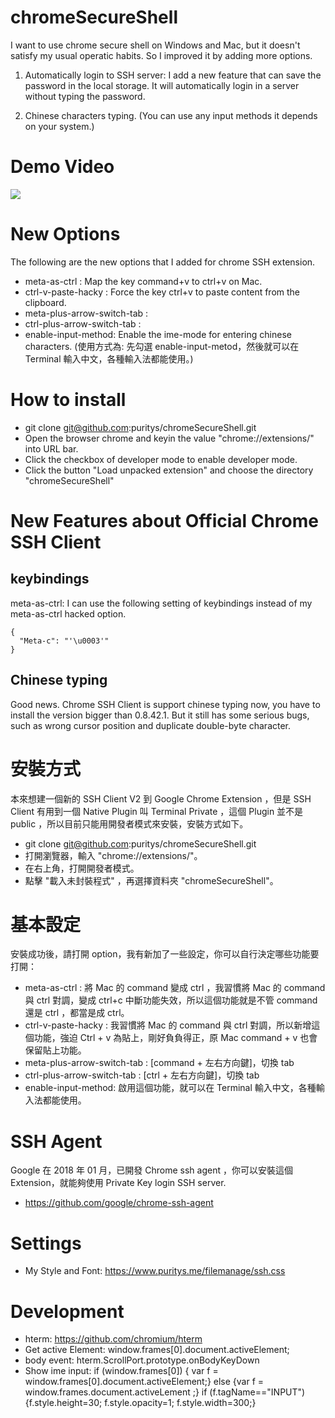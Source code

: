# chromeSecureShell

I want to use chrome secure shell on Windows and Mac, but it doesn't satisfy my usual operatic habits.
So I improved it by adding more options.

1. Automatically login to SSH server: I add a new feature that can save the password in the local storage. It will automatically login in a server without typing the password.

2. Chinese characters typing. (You can use any input methods it depends on your system.)


# Demo Video
<a href="http://www.youtube.com/watch?v=6wygEEF8mDc" target="_blank">
  <img src="http://img.youtube.com/vi/6wygEEF8mDc/2.jpg">
</a>


# New Options

The following are the new options that I added for chrome SSH extension.

* meta-as-ctrl : Map the key command+v to ctrl+v on Mac.
* ctrl-v-paste-hacky : Force the key ctrl+v to paste content from the clipboard.
* meta-plus-arrow-switch-tab :
* ctrl-plus-arrow-switch-tab :
* enable-input-method: Enable the ime-mode for entering chinese characters. (使用方式為: 先勾選 enable-input-metod，然後就可以在 Terminal 輸入中文，各種輸入法都能使用。)

# How to install

* git clone git@github.com:puritys/chromeSecureShell.git
* Open the browser chrome and keyin the value "chrome://extensions/" into URL bar.
* Click the checkbox of developer mode to enable developer mode.
* Click the button "Load unpacked extension" and choose the directory "chromeSecureShell"


# New Features about Official Chrome SSH Client

## keybindings

meta-as-ctrl: I can use the following setting of keybindings instead of my meta-as-ctrl hacked option.
```
{
  "Meta-c": "'\u0003'"
}
```

## Chinese typing

Good news. Chrome SSH Client is support chinese typing now, you have to install the version bigger than 0.8.42.1. But it still has some serious bugs, such as wrong cursor position and duplicate double-byte character.




# 安裝方式

本來想建一個新的  SSH Client V2 到 Google Chrome Extension ，但是 SSH Client 有用到一個 Native Plugin 叫 Terminal Private ，這個 Plugin 並不是 public ，所以目前只能用開發者模式來安裝，安裝方式如下。

* git clone git@github.com:puritys/chromeSecureShell.git
* 打開瀏覽器，輸入 "chrome://extensions/"。
* 在右上角，打開開發者模式。
* 點擊 "載入未封裝程式" ，再選擇資料夾 "chromeSecureShell"。

# 基本設定

安裝成功後，請打開 option，我有新加了一些設定，你可以自行決定哪些功能要打開：

* meta-as-ctrl : 將 Mac 的 command 變成 ctrl ，我習慣將 Mac 的 command 與 ctrl 對調，變成 ctrl+c 中斷功能失效，所以這個功能就是不管 command 還是 ctrl ，都當是成 ctrl。
* ctrl-v-paste-hacky : 我習慣將 Mac 的 command 與 ctrl 對調，所以新增這個功能，強迫 Ctrl + v 為貼上，剛好負負得正，原 Mac command + v 也會保留貼上功能。
* meta-plus-arrow-switch-tab : [command + 左右方向鍵]，切換 tab
* ctrl-plus-arrow-switch-tab : [ctrl + 左右方向鍵]，切換 tab
* enable-input-method: 啟用這個功能，就可以在 Terminal 輸入中文，各種輸入法都能使用。


# SSH Agent

Google 在 2018 年 01 月，已開發 Chrome ssh agent ，你可以安裝這個 Extension，就能夠使用 Private Key login SSH server.
* https://github.com/google/chrome-ssh-agent


# Settings

- My Style and Font: https://www.puritys.me/filemanage/ssh.css

# Development
- hterm: https://github.com/chromium/hterm
- Get active Element: window.frames[0].document.activeElement;
- body event: hterm.ScrollPort.prototype.onBodyKeyDown
- Show ime input: if (window.frames[0]) { var f = window.frames[0].document.activeElement;} else {var f = window.frames.document.activeLement ;} if (f.tagName=="INPUT") {f.style.height=30; f.style.opacity=1; f.style.width=300;}

